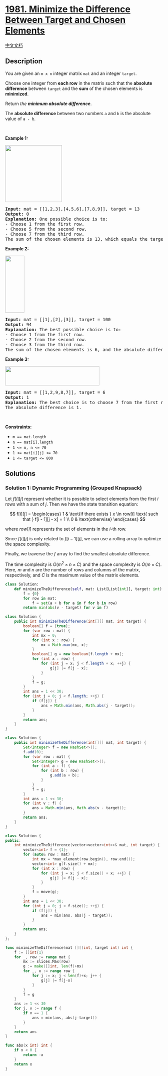 # [1981. Minimize the Difference Between Target and Chosen Elements](https://leetcode.com/problems/minimize-the-difference-between-target-and-chosen-elements)

[中文文档](/solution/1900-1999/1981.Minimize%20the%20Difference%20Between%20Target%20and%20Chosen%20Elements/README.md)

<!-- tags:Array,Dynamic Programming,Matrix -->

## Description

<p>You are given an <code>m x n</code> integer matrix <code>mat</code> and an integer <code>target</code>.</p>

<p>Choose one integer from <strong>each row</strong> in the matrix such that the <strong>absolute difference</strong> between <code>target</code> and the <strong>sum</strong> of the chosen elements is <strong>minimized</strong>.</p>

<p>Return <em>the <strong>minimum absolute difference</strong></em>.</p>

<p>The <strong>absolute difference</strong> between two numbers <code>a</code> and <code>b</code> is the absolute value of <code>a - b</code>.</p>

<p>&nbsp;</p>
<p><strong class="example">Example 1:</strong></p>
<img alt="" src="./images/matrix1.png" style="width: 181px; height: 181px;" />
<pre>
<strong>Input:</strong> mat = [[1,2,3],[4,5,6],[7,8,9]], target = 13
<strong>Output:</strong> 0
<strong>Explanation:</strong> One possible choice is to:
- Choose 1 from the first row.
- Choose 5 from the second row.
- Choose 7 from the third row.
The sum of the chosen elements is 13, which equals the target, so the absolute difference is 0.
</pre>

<p><strong class="example">Example 2:</strong></p>
<img alt="" src="./images/matrix1-1.png" style="width: 61px; height: 181px;" />
<pre>
<strong>Input:</strong> mat = [[1],[2],[3]], target = 100
<strong>Output:</strong> 94
<strong>Explanation:</strong> The best possible choice is to:
- Choose 1 from the first row.
- Choose 2 from the second row.
- Choose 3 from the third row.
The sum of the chosen elements is 6, and the absolute difference is 94.
</pre>

<p><strong class="example">Example 3:</strong></p>
<img alt="" src="./images/matrix1-3.png" style="width: 301px; height: 61px;" />
<pre>
<strong>Input:</strong> mat = [[1,2,9,8,7]], target = 6
<strong>Output:</strong> 1
<strong>Explanation:</strong> The best choice is to choose 7 from the first row.
The absolute difference is 1.
</pre>

<p>&nbsp;</p>
<p><strong>Constraints:</strong></p>

<ul>
	<li><code>m == mat.length</code></li>
	<li><code>n == mat[i].length</code></li>
	<li><code>1 &lt;= m, n &lt;= 70</code></li>
	<li><code>1 &lt;= mat[i][j] &lt;= 70</code></li>
	<li><code>1 &lt;= target &lt;= 800</code></li>
</ul>

## Solutions

### Solution 1: Dynamic Programming (Grouped Knapsack)

Let $f[i][j]$ represent whether it is possible to select elements from the first $i$ rows with a sum of $j$. Then we have the state transition equation:

$$
f[i][j] = \begin{cases} 1 & \text{if there exists } x \in row[i] \text{ such that } f[i - 1][j - x] = 1 \\ 0 & \text{otherwise} \end{cases}
$$

where $row[i]$ represents the set of elements in the $i$-th row.

Since $f[i][j]$ is only related to $f[i - 1][j]$, we can use a rolling array to optimize the space complexity.

Finally, we traverse the $f$ array to find the smallest absolute difference.

The time complexity is $O(m^2 \times n \times C)$ and the space complexity is $O(m \times C)$. Here, $m$ and $n$ are the number of rows and columns of the matrix, respectively, and $C$ is the maximum value of the matrix elements.

<!-- tabs:start -->

```python
class Solution:
    def minimizeTheDifference(self, mat: List[List[int]], target: int) -> int:
        f = {0}
        for row in mat:
            f = set(a + b for a in f for b in row)
        return min(abs(v - target) for v in f)
```

```java
class Solution {
    public int minimizeTheDifference(int[][] mat, int target) {
        boolean[] f = {true};
        for (var row : mat) {
            int mx = 0;
            for (int x : row) {
                mx = Math.max(mx, x);
            }
            boolean[] g = new boolean[f.length + mx];
            for (int x : row) {
                for (int j = x; j < f.length + x; ++j) {
                    g[j] |= f[j - x];
                }
            }
            f = g;
        }
        int ans = 1 << 30;
        for (int j = 0; j < f.length; ++j) {
            if (f[j]) {
                ans = Math.min(ans, Math.abs(j - target));
            }
        }
        return ans;
    }
}
```

```java
class Solution {
    public int minimizeTheDifference(int[][] mat, int target) {
        Set<Integer> f = new HashSet<>();
        f.add(0);
        for (var row : mat) {
            Set<Integer> g = new HashSet<>();
            for (int a : f) {
                for (int b : row) {
                    g.add(a + b);
                }
            }
            f = g;
        }
        int ans = 1 << 30;
        for (int v : f) {
            ans = Math.min(ans, Math.abs(v - target));
        }
        return ans;
    }
}
```

```cpp
class Solution {
public:
    int minimizeTheDifference(vector<vector<int>>& mat, int target) {
        vector<int> f = {1};
        for (auto& row : mat) {
            int mx = *max_element(row.begin(), row.end());
            vector<int> g(f.size() + mx);
            for (int x : row) {
                for (int j = x; j < f.size() + x; ++j) {
                    g[j] |= f[j - x];
                }
            }
            f = move(g);
        }
        int ans = 1 << 30;
        for (int j = 0; j < f.size(); ++j) {
            if (f[j]) {
                ans = min(ans, abs(j - target));
            }
        }
        return ans;
    }
};
```

```go
func minimizeTheDifference(mat [][]int, target int) int {
	f := []int{1}
	for _, row := range mat {
		mx := slices.Max(row)
		g := make([]int, len(f)+mx)
		for _, x := range row {
			for j := x; j < len(f)+x; j++ {
				g[j] |= f[j-x]
			}
		}
		f = g
	}
	ans := 1 << 30
	for j, v := range f {
		if v == 1 {
			ans = min(ans, abs(j-target))
		}
	}
	return ans
}

func abs(x int) int {
	if x < 0 {
		return -x
	}
	return x
}
```

<!-- tabs:end -->

<!-- end -->
